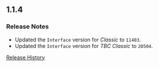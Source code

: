 ## 1.1.4

### Release Notes

- Updated the `Interface` version for _Classic_ to `11403`.
- Updated the `Interface` version for _TBC Classic_ to `20504`.

[Release History](https://github.com/SFX-WoW/AceGUI-3.0_SFX-Widgets/wiki/History)

